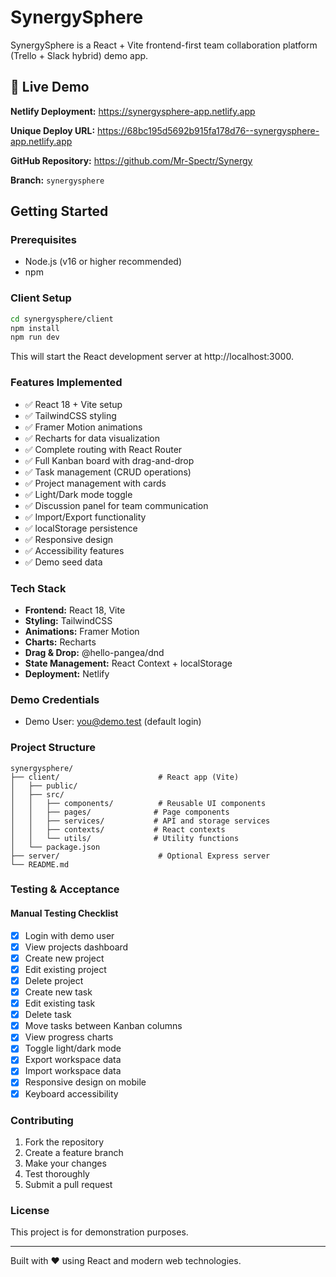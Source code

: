 # SynergySphere

SynergySphere is a React + Vite frontend-first team collaboration platform (Trello + Slack hybrid) demo app.

## 🚀 Live Demo

**Netlify Deployment:** https://synergysphere-app.netlify.app

**Unique Deploy URL:** https://68bc195d5692b915fa178d76--synergysphere-app.netlify.app

**GitHub Repository:** https://github.com/Mr-Spectr/Synergy

**Branch:** `synergysphere`

## Getting Started

### Prerequisites

- Node.js (v16 or higher recommended)
- npm

### Client Setup

```bash
cd synergysphere/client
npm install
npm run dev
```

This will start the React development server at http://localhost:3000.

### Features Implemented

- ✅ React 18 + Vite setup
- ✅ TailwindCSS styling
- ✅ Framer Motion animations
- ✅ Recharts for data visualization
- ✅ Complete routing with React Router
- ✅ Full Kanban board with drag-and-drop
- ✅ Task management (CRUD operations)
- ✅ Project management with cards
- ✅ Light/Dark mode toggle
- ✅ Discussion panel for team communication
- ✅ Import/Export functionality
- ✅ localStorage persistence
- ✅ Responsive design
- ✅ Accessibility features
- ✅ Demo seed data

### Tech Stack

- **Frontend:** React 18, Vite
- **Styling:** TailwindCSS
- **Animations:** Framer Motion
- **Charts:** Recharts
- **Drag & Drop:** @hello-pangea/dnd
- **State Management:** React Context + localStorage
- **Deployment:** Netlify

### Demo Credentials

- Demo User: you@demo.test (default login)

### Project Structure

```
synergysphere/
├── client/                      # React app (Vite)
│   ├── public/
│   ├── src/
│   │   ├── components/          # Reusable UI components
│   │   ├── pages/              # Page components
│   │   ├── services/           # API and storage services
│   │   ├── contexts/           # React contexts
│   │   └── utils/              # Utility functions
│   └── package.json
├── server/                      # Optional Express server
└── README.md
```

### Testing & Acceptance

#### Manual Testing Checklist
- [x] Login with demo user
- [x] View projects dashboard
- [x] Create new project
- [x] Edit existing project
- [x] Delete project
- [x] Create new task
- [x] Edit existing task
- [x] Delete task
- [x] Move tasks between Kanban columns
- [x] View progress charts
- [x] Toggle light/dark mode
- [x] Export workspace data
- [x] Import workspace data
- [x] Responsive design on mobile
- [x] Keyboard accessibility

### Contributing

1. Fork the repository
2. Create a feature branch
3. Make your changes
4. Test thoroughly
5. Submit a pull request

### License

This project is for demonstration purposes.

---

Built with ❤️ using React and modern web technologies.
